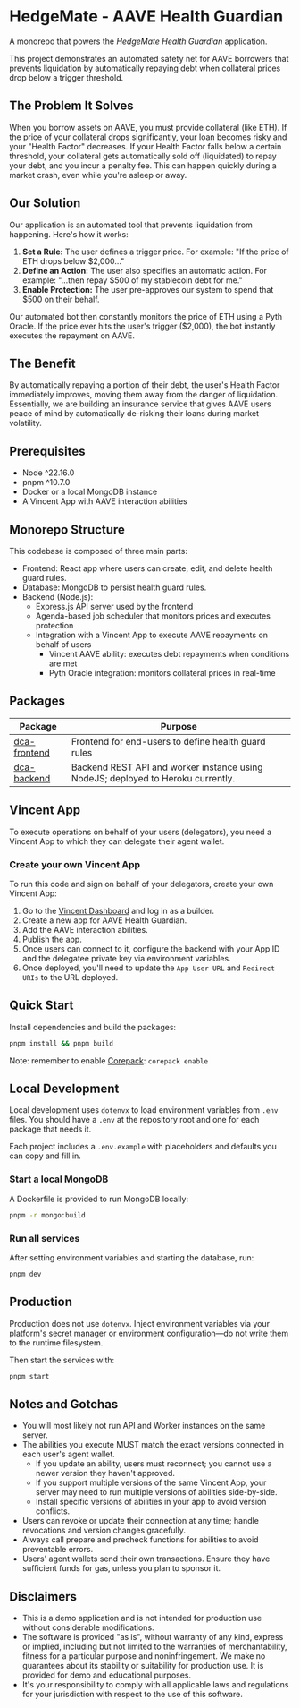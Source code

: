 # HedgeMate - AAVE Health Guardian

A monorepo that powers the _HedgeMate Health Guardian_ application.

This project demonstrates an automated safety net for AAVE borrowers that prevents liquidation by automatically repaying debt when collateral prices drop below a trigger threshold.

## The Problem It Solves

When you borrow assets on AAVE, you must provide collateral (like ETH). If the price of your collateral drops significantly, your loan becomes risky and your "Health Factor" decreases. If your Health Factor falls below a certain threshold, your collateral gets automatically sold off (liquidated) to repay your debt, and you incur a penalty fee. This can happen quickly during a market crash, even while you're asleep or away.

## Our Solution

Our application is an automated tool that prevents liquidation from happening. Here's how it works:

1. **Set a Rule:** The user defines a trigger price. For example: "If the price of ETH drops below $2,000..."
2. **Define an Action:** The user also specifies an automatic action. For example: "...then repay $500 of my stablecoin debt for me."
3. **Enable Protection:** The user pre-approves our system to spend that $500 on their behalf.

Our automated bot then constantly monitors the price of ETH using a Pyth Oracle. If the price ever hits the user's trigger ($2,000), the bot instantly executes the repayment on AAVE.

## The Benefit

By automatically repaying a portion of their debt, the user's Health Factor immediately improves, moving them away from the danger of liquidation. Essentially, we are building an insurance service that gives AAVE users peace of mind by automatically de-risking their loans during market volatility.

## Prerequisites

- Node ^22.16.0
- pnpm ^10.7.0
- Docker or a local MongoDB instance
- A Vincent App with AAVE interaction abilities

## Monorepo Structure

This codebase is composed of three main parts:

- Frontend: React app where users can create, edit, and delete health guard rules.
- Database: MongoDB to persist health guard rules.
- Backend (Node.js):
  - Express.js API server used by the frontend
  - Agenda-based job scheduler that monitors prices and executes protection
  - Integration with a Vincent App to execute AAVE repayments on behalf of users
    - Vincent AAVE ability: executes debt repayments when conditions are met
    - Pyth Oracle integration: monitors collateral prices in real-time

## Packages

| Package                                         | Purpose                                                                          |
| ----------------------------------------------- | -------------------------------------------------------------------------------- |
| [dca-frontend](packages/dca-frontend/README.md) | Frontend for end-users to define health guard rules                              |
| [dca-backend](packages/dca-backend/README.md)   | Backend REST API and worker instance using NodeJS; deployed to Heroku currently. |

## Vincent App

To execute operations on behalf of your users (delegators), you need a Vincent App to which they can delegate their agent wallet.

### Create your own Vincent App

To run this code and sign on behalf of your delegators, create your own Vincent App:

1. Go to the [Vincent Dashboard](https://dashboard.heyvincent.ai/) and log in as a builder.
2. Create a new app for AAVE Health Guardian.
3. Add the AAVE interaction abilities.
4. Publish the app.
5. Once users can connect to it, configure the backend with your App ID and the delegatee private key via environment variables.
6. Once deployed, you'll need to update the `App User URL` and `Redirect URIs` to the URL deployed.

## Quick Start

Install dependencies and build the packages:

```zsh
pnpm install && pnpm build
```

Note: remember to enable [Corepack](https://github.com/nodejs/corepack): `corepack enable`

## Local Development

Local development uses `dotenvx` to load environment variables from `.env` files. You should have a `.env` at the repository root and one for each package that needs it.

Each project includes a `.env.example` with placeholders and defaults you can copy and fill in.

### Start a local MongoDB

A Dockerfile is provided to run MongoDB locally:

```zsh
pnpm -r mongo:build
```

### Run all services

After setting environment variables and starting the database, run:

```zsh
pnpm dev
```

## Production

Production does not use `dotenvx`. Inject environment variables via your platform's secret manager or environment configuration—do not write them to the runtime filesystem.

Then start the services with:

```zsh
pnpm start
```

## Notes and Gotchas

- You will most likely not run API and Worker instances on the same server.
- The abilities you execute MUST match the exact versions connected in each user's agent wallet.
  - If you update an ability, users must reconnect; you cannot use a newer version they haven't approved.
  - If you support multiple versions of the same Vincent App, your server may need to run multiple versions of abilities side-by-side.
  - Install specific versions of abilities in your app to avoid version conflicts.
- Users can revoke or update their connection at any time; handle revocations and version changes gracefully.
- Always call prepare and precheck functions for abilities to avoid preventable errors.
- Users' agent wallets send their own transactions. Ensure they have sufficient funds for gas, unless you plan to sponsor it.

## Disclaimers

- This is a demo application and is not intended for production use without considerable modifications.
- The software is provided "as is", without warranty of any kind, express or implied, including but
  not limited to the warranties of merchantability, fitness for a particular purpose and
  noninfringement. We make no guarantees about its stability or suitability for production use. It
  is provided for demo and educational purposes.
- It's your responsibility to comply with all applicable laws and regulations for your jurisdiction
  with respect to the use of this software.

